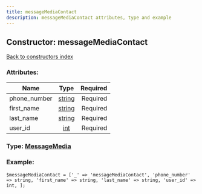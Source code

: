 ```yaml
---
title: messageMediaContact
description: messageMediaContact attributes, type and example
---
```

## Constructor: messageMediaContact  
[Back to constructors index](index.md)



### Attributes:

| Name     |    Type       | Required |
|----------|:-------------:|---------:|
|phone\_number|[string](../types/string.md) | Required|
|first\_name|[string](../types/string.md) | Required|
|last\_name|[string](../types/string.md) | Required|
|user\_id|[int](../types/int.md) | Required|



### Type: [MessageMedia](../types/MessageMedia.md)


### Example:

```
$messageMediaContact = ['_' => 'messageMediaContact', 'phone_number' => string, 'first_name' => string, 'last_name' => string, 'user_id' => int, ];
```